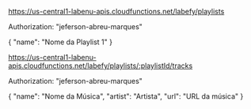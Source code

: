 https://us-central1-labenu-apis.cloudfunctions.net/labefy/playlists

Authorization: "jeferson-abreu-marques"

{
    "name": "Nome da Playlist 1"
}

https://us-central1-labenu-apis.cloudfunctions.net/labefy/playlists/:playlistId/tracks

Authorization: "jeferson-abreu-marques"


{
    "name": "Nome da Música",
    "artist": "Artista",
    "url": "URL da música"
}


